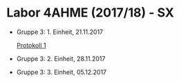 # Labor 4AHME (2017/18) - SX

* Gruppe 3: 1. Einheit, 21.11.2017 

  [Protokoll 1](https://github.com/HTLMechatronics/m14-la1-sx/blob/rufflm14/Protokoll_1.md)
  
* Gruppe 3: 2. Einheit, 28.11.2017  
* Gruppe 3: 3. Einheit, 05.12.2017

